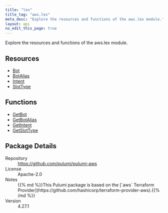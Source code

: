 ```yaml
---
title: "lex"
title_tag: "aws.lex"
meta_desc: "Explore the resources and functions of the aws.lex module."
layout: api
no_edit_this_page: true
---
```


<!-- WARNING: this file was generated by Pulumi Docs Generator. -->
<!-- Do not edit by hand unless you're certain you know what you are doing! -->

Explore the resources and functions of the aws.lex module.

<h2 id="resources">Resources</h2>
<ul class="api">
    <li><a href="bot" title="Bot"><span class="api-symbol api-symbol--resource"></span>Bot</a></li>
    <li><a href="botalias" title="BotAlias"><span class="api-symbol api-symbol--resource"></span>BotAlias</a></li>
    <li><a href="intent" title="Intent"><span class="api-symbol api-symbol--resource"></span>Intent</a></li>
    <li><a href="slottype" title="SlotType"><span class="api-symbol api-symbol--resource"></span>SlotType</a></li>
</ul>

<h2 id="functions">Functions</h2>
<ul class="api">
    <li><a href="getbot" title="GetBot"><span class="api-symbol api-symbol--function"></span>GetBot</a></li>
    <li><a href="getbotalias" title="GetBotAlias"><span class="api-symbol api-symbol--function"></span>GetBotAlias</a></li>
    <li><a href="getintent" title="GetIntent"><span class="api-symbol api-symbol--function"></span>GetIntent</a></li>
    <li><a href="getslottype" title="GetSlotType"><span class="api-symbol api-symbol--function"></span>GetSlotType</a></li>
</ul>

<h2 id="package-details">Package Details</h2>
<dl class="package-details">
	<dt>Repository</dt>
	<dd><a href="https://github.com/pulumi/pulumi-aws">https://github.com/pulumi/pulumi-aws</a></dd>
	<dt>License</dt>
	<dd>Apache-2.0</dd>
	<dt>Notes</dt>
	<dd>{{% md %}}This Pulumi package is based on the [`aws` Terraform Provider](https://github.com/hashicorp/terraform-provider-aws).{{% /md %}}</dd>
	<dt>Version</dt>
	<dd>4.27.1</dd>
</dl>


